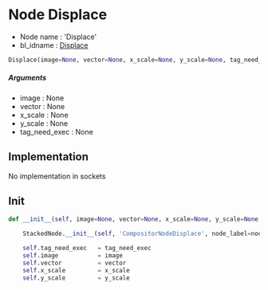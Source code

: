 # Node Displace

- Node name : 'Displace'
- bl_idname : [Displace](https://docs.blender.org/api/current/bpy.types.Displace.html)


``` python
Displace(image=None, vector=None, x_scale=None, y_scale=None, tag_need_exec=None, node_label=None, node_color=None)
```
##### Arguments

- image : None
- vector : None
- x_scale : None
- y_scale : None
- tag_need_exec : None

## Implementation

No implementation in sockets

## Init

``` python
def __init__(self, image=None, vector=None, x_scale=None, y_scale=None, tag_need_exec=None, node_label=None, node_color=None):

    StackedNode.__init__(self, 'CompositorNodeDisplace', node_label=node_label, node_color=node_color)

    self.tag_need_exec   = tag_need_exec
    self.image           = image
    self.vector          = vector
    self.x_scale         = x_scale
    self.y_scale         = y_scale
```
